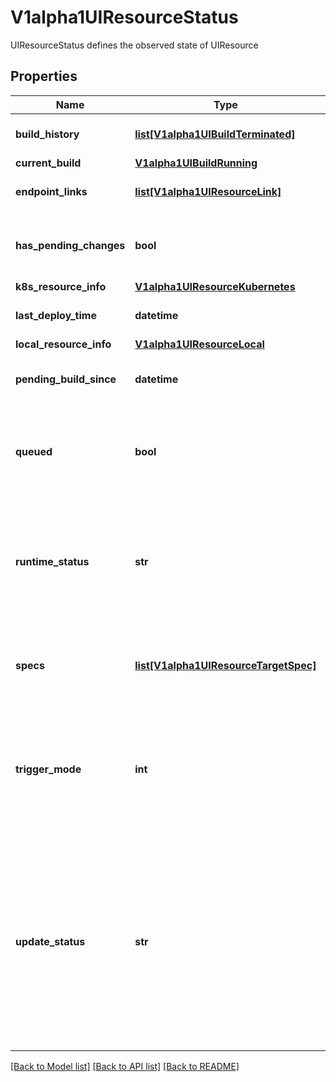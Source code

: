 # V1alpha1UIResourceStatus

UIResourceStatus defines the observed state of UIResource
## Properties
Name | Type | Description | Notes
------------ | ------------- | ------------- | -------------
**build_history** | [**list[V1alpha1UIBuildTerminated]**](V1alpha1UIBuildTerminated.md) | Past completed builds. | [optional] 
**current_build** | [**V1alpha1UIBuildRunning**](V1alpha1UIBuildRunning.md) |  | [optional] 
**endpoint_links** | [**list[V1alpha1UIResourceLink]**](V1alpha1UIResourceLink.md) | Links attached to this resource. | [optional] 
**has_pending_changes** | **bool** | True if the build was put in the pending queue due to file changes. | [optional] 
**k8s_resource_info** | [**V1alpha1UIResourceKubernetes**](V1alpha1UIResourceKubernetes.md) |  | [optional] 
**last_deploy_time** | **datetime** | The last time this resource was deployed. | [optional] 
**local_resource_info** | [**V1alpha1UIResourceLocal**](V1alpha1UIResourceLocal.md) |  | [optional] 
**pending_build_since** | **datetime** | When the build was put in the pending queue. | [optional] 
**queued** | **bool** | Queued is a simple indicator of whether the resource is queued for an update. | [optional] 
**runtime_status** | **str** | The RuntimeStatus is a simple, high-level summary of the runtime state of a server.  Not all resources run servers. | [optional] 
**specs** | [**list[V1alpha1UIResourceTargetSpec]**](V1alpha1UIResourceTargetSpec.md) | Information about all the target specs that this resource summarizes. | [optional] 
**trigger_mode** | **int** | Bit mask representing whether this resource is run when: 1) When a file changes 2) When the resource initializes | [optional] 
**update_status** | **str** | The UpdateStatus is a simple, high-level summary of any update tasks to bring the resource up-to-date.  If the resource runs a server, this may include both build tasks and live-update syncing. | [optional] 

[[Back to Model list]](../README.md#documentation-for-models) [[Back to API list]](../README.md#documentation-for-api-endpoints) [[Back to README]](../README.md)


